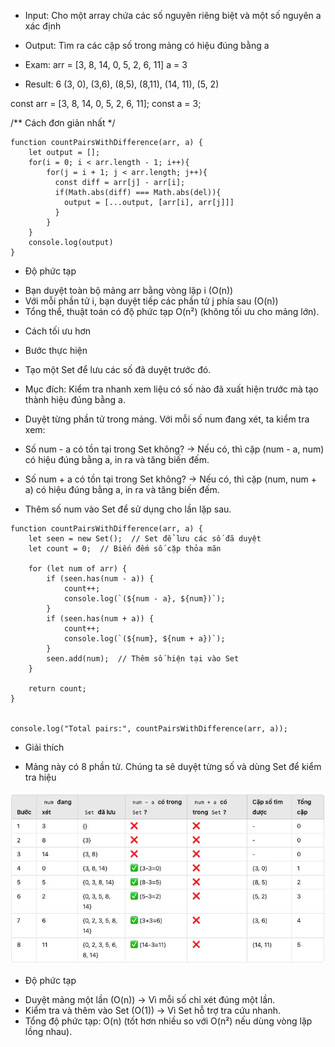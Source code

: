 
 * Input:
 Cho một array chứa các số nguyên riêng biệt và một số nguyên a xác định
 
 * Output:
  Tìm ra các cặp số trong mảng có hiệu đúng bằng a
  
 * Exam:
 arr = [3, 8, 14, 0, 5, 2, 6, 11]
 a = 3

 * Result: 6
  (3, 0), (3,6), (8,5), (8,11), (14, 11), (5, 2)
 


const arr = [3, 8, 14, 0, 5, 2, 6, 11];
const a = 3;

/** Cách đơn giản nhất */
```
function countPairsWithDifference(arr, a) {
    let output = [];
    for(i = 0; i < arr.length - 1; i++){
        for(j = i + 1; j < arr.length; j++){
          const diff = arr[j] - arr[i];
          if(Math.abs(diff) === Math.abs(del)){
            output = [...output, [arr[i], arr[j]]]
          }
        }
    }
    console.log(output)
}
```

* Độ phức tạp
- Bạn duyệt toàn bộ mảng arr bằng vòng lặp i (O(n))
- Với mỗi phần tử i, bạn duyệt tiếp các phần tử j phía sau (O(n))
- Tổng thể, thuật toán có độ phức tạp O(n²) (không tối ưu cho mảng lớn).

* Cách tối ưu hơn

 * Bước thực hiện
 * Tạo một Set để lưu các số đã duyệt trước đó.
 * Mục đích: Kiểm tra nhanh xem liệu có số nào đã xuất hiện trước mà tạo thành hiệu đúng bằng a. 
 * Duyệt từng phần tử trong mảng. Với mỗi số num đang xét, ta kiểm tra xem:
 * Số num - a có tồn tại trong Set không? → Nếu có, thì cặp (num - a, num) có hiệu đúng bằng a, in ra và tăng biến đếm.
 * Số num + a có tồn tại trong Set không? → Nếu có, thì cặp (num, num + a) có hiệu đúng bằng a, in ra và tăng biến đếm.
 * Thêm số num vào Set để sử dụng cho lần lặp sau.
 

```
function countPairsWithDifference(arr, a) {
    let seen = new Set();  // Set để lưu các số đã duyệt
    let count = 0;  // Biến đếm số cặp thỏa mãn

    for (let num of arr) {
        if (seen.has(num - a)) {
            count++;
            console.log(`(${num - a}, ${num})`);
        }
        if (seen.has(num + a)) {
            count++;
            console.log(`(${num}, ${num + a})`);
        }
        seen.add(num);  // Thêm số hiện tại vào Set
    }

    return count;
}


console.log("Total pairs:", countPairsWithDifference(arr, a));

```

* Giải thích

- Mảng này có 8 phần tử. Chúng ta sẽ duyệt từng số và dùng Set để kiểm tra hiệu


 <p align="center">
  <a href="#" target="blank"><img src="./count_pairs_with_difference.jpg" width="800" alt="demo" /></a>
</p>

* Độ phức tạp
- Duyệt mảng một lần (O(n)) → Vì mỗi số chỉ xét đúng một lần.
- Kiểm tra và thêm vào Set (O(1)) → Vì Set hỗ trợ tra cứu nhanh.
- Tổng độ phức tạp: O(n) (tốt hơn nhiều so với O(n²) nếu dùng vòng lặp lồng nhau).